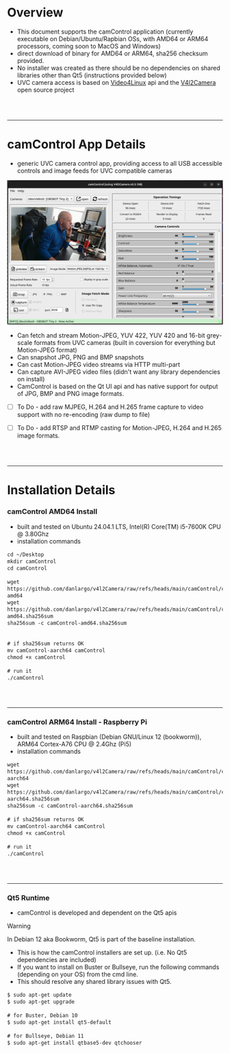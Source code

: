 # Overview

- This document supports the camControl application (currently executable on Debian/Ubuntu/Rapbian OSs, with AMD64 or ARM64 processors, coming soon to MacOS and Windows)
- direct download of binary for AMD64 or ARM64, sha256 checksum provided.
- No installer was created as there should be no dependencies on shared libraries other than Qt5 (instructions provided below)
- UVC camera access is based on [Video4Linux](https://www.kernel.org/doc/html/v4.9/media/uapi/v4l/v4l2.html) api and the [V4l2Camera](https://github.com/danlargo/v4l2Camera) open source project


<br/><br/><hr/>

# camControl App Details

- generic UVC camera control app, providing access to all USB accessible controls and image feeds for UVC compatible cameras

![Screenshot](./camcontrol-screenshot.png)

- Can fetch and stream Motion-JPEG, YUV 422, YUV 420 and 16-bit grey-scale formats from UVC cameras (built in coversion for everything but Motion-JPEG format)
- Can snapshot JPG, PNG and BMP snapshots
- Can cast Motion-JPEG video streams via HTTP multi-part
- Can capture AVI-JPEG video files (didn't want any library dependencies on install)
- CamControl is based on the Qt UI api and has native support for output of JPG, BMP and PNG image formats.

- [ ] To Do - add raw MJPEG, H.264 and H.265 frame capture to video support with no re-encoding (raw dump to file)
- [ ] To Do - add RTSP and RTMP casting for Motion-JPEG, H.264 and H.265 image formats.


<br/><br/><hr/>

# Installation Details

### camControl AMD64 Install
- built and tested on Ubuntu 24.04.1 LTS, Intel(R) Core(TM) i5-7600K CPU @ 3.80Ghz
- installation commands
```
cd ~/Desktop
mkdir camControl
cd camControl

wget https://github.com/danlargo/v4l2Camera/raw/refs/heads/main/camControl/camControl-amd64
wget https://github.com/danlargo/v4l2Camera/raw/refs/heads/main/camControl/camControl-amd64.sha256sum
sha256sum -c camControl-amd64.sha256sum


# if sha256sum returns OK
mv camControl-aarch64 camControl
chmod +x camControl

# run it
./camControl

```

<br/><br/><hr/>

### camControl ARM64 Install - Raspberry Pi
- built and tested on Raspbian (Debian GNU/Linux 12 (bookworm)), ARM64 Cortex-A76 CPU @ 2.4Ghz (Pi5)
- installation commands
```
wget https://github.com/danlargo/v4l2Camera/raw/refs/heads/main/camControl/camControl-aarch64
wget https://github.com/danlargo/v4l2Camera/raw/refs/heads/main/camControl/camControl-aarch64.sha256sum
sha256sum -c camControl-aarch64.sha256sum

# if sha256sum returns OK
mv camControl-aarch64 camControl
chmod +x camControl

# run it
./camControl

```

<br/><br/><hr/>

### Qt5 Runtime

- camControl is developed and dependent on the Qt5 apis
> [!WARNING]
> In Debian 12 aka Bookworm, Qt5 is part of the baseline installation. 
>   - This is how the camControl installers are set up. (i.e. No Qt5 dependencies are included)
>   - If you want to install on Buster or Bullseye, run the following commands (depending on your OS) from the cmd line. 
>   - This should resolve any shared library issues with Qt5.

```
$ sudo apt-get update
$ sudo apt-get upgrade

# for Buster, Debian 10
$ sudo apt-get install qt5-default

# for Bullseye, Debian 11
$ sudo apt-get install qtbase5-dev qtchooser

```